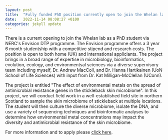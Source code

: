 ```yaml
---
layout: post
title:  "Fully funded PhD position currently open to join the Whelan lab"
date:   2022-11-14 08:08:27 +0100
categories: jekyll update
---
```


There is a current opening to join the Whelan lab as a PhD student via NERC's Envision DTP programme. The Envision programme offers a 3 year 6 month studentship with a competitive stipend and research costs. The position is open to both home (UK) and international appliciants. The project brings in a broad range of expertise in microbiology, bioinformatics, evolution, ecology, and environmentsal sciences via a diverse supervisory team including myself, Dr. Andrew MacColl, and Dr. Hanna Hartikainen (UoN School of Life Sciences) with input from Dr. Kat Milligan-McClellan (UConn).

The project is entitled "The effect of environmental metals on the spread of antimicrobial resistance genes in the stickleback skin microbiome". In this project, we will conduct field work in a well-established field site in northern Scotland to sample the skin microbiome of stickleback at multiple locations. The student will then culture the diverse microbiome, isolate the DNA, and use a variety of sequencing techniques and bioinformatic analyses to determine how environmental metal concentrations may impact the diversity and antimicrobial resistance of the skin microbiome.

For more information and to apply please [click here][click].

[click]: https://www.envision-dtp.org/2022/the-effect-of-environmental-metals-on-the-spread-of-antimicrobial-resistance-genes-in-the-stickleback-skin-microbiome/
